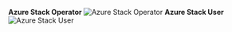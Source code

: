 ﻿**Azure Stack Operator**
![Azure Stack Operator](https://dinowang.github.io/azure-services-icon/Artifacts/Azure+Stack/Azure+Stack+Operator.svg)
**Azure Stack User**
![Azure Stack User](https://dinowang.github.io/azure-services-icon/Artifacts/Azure+Stack/Azure+Stack+User.svg)

